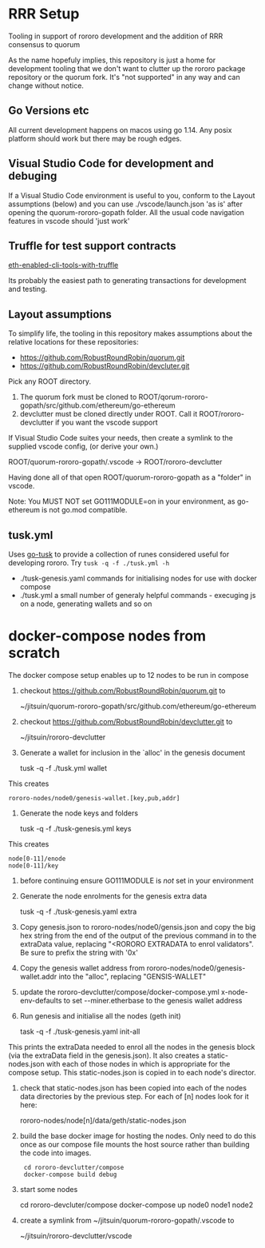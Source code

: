 # RRR Setup

Tooling in support of rororo development and the addition of RRR consensus
to quorum

As the name hopefuly implies, this repository is just a home for development
tooling that we don't want to clutter up the rororo package repository or the
quorum fork. It's "not supported" in any way and can change without notice.

## Go Versions etc

All current development happens on macos using go 1.14. Any posix platform
should work but there may be rough edges.

## Visual Studio Code for development and debuging

If a Visual Studio Code environment is useful to you, conform to the Layout
assumptions (below) and you can use ./vscode/launch.json 'as is' after opening
the quorum-rororo-gopath folder. All the usual code navigation features in
vscode should 'just work'

## Truffle for test support contracts

[eth-enabled-cli-tools-with-truffle](https://www.trufflesuite.com/tutorials/creating-a-cli-with-truffle-3)

Its probably the easiest path to generating transactions for development and
testing.


## Layout assumptions

To simplify life, the tooling in this repository makes assumptions about the
relative locations for these repositories:

* https://github.com/RobustRoundRobin/quorum.git
* https://github.com/RobustRoundRobin/devcluter.git

Pick any ROOT directory.

1. The quorum fork must be cloned to ROOT/qorum-rororo-gopath/src/github.com/ethereum/go-ethereum
2. devclutter must be cloned directly under ROOT. Call it ROOT/rororo-devclutter if you want the vscode support

If Visual Studio Code suites your needs, then create a symlink to the supplied
vscode config, (or derive your own.)

   ROOT/quorum-rororo-gopath/.vscode -> ROOT/rororo-devclutter

Having done all of that open ROOT/quorum-rororo-gopath as a "folder" in vscode.

Note: You MUST NOT set GO111MODULE=on in your environment, as go-ethereum is
not go.mod compatible.

## tusk.yml

Uses [go-tusk](https://rliebz.github.io/tusk/) to provide a collection of runes
considered useful for developing rororo. Try `tusk -q -f ./tusk.yml -h`

* ./tusk-genesis.yaml commands for initialising nodes for use with docker
    compose
* ./tusk.yml a small number of generaly helpful commands - execuging js on a
    node, generating wallets and so on

# docker-compose nodes from scratch

The docker compose setup enables up to 12 nodes to be run in compose

1. checkout https://github.com/RobustRoundRobin/quorum.git to

    ~/jitsuin/quorum-rororo-gopath/src/github.com/ethereum/go-ethereum

1. checkout https://github.com/RobustRoundRobin/devclutter.git to

    ~/jitsuin/rororo-devclutter

1. Generate a wallet for inclusion in the `alloc' in the genesis document

    tusk -q -f ./tusk.yml wallet

This creates

    rororo-nodes/node0/genesis-wallet.[key,pub,addr]

1. Generate the node keys and folders

    tusk -q -f ./tusk-genesis.yml keys

This creates

    node[0-11]/enode
    node[0-11]/key

1. before continuing ensure GO111MODULE is *not* set in your environment

1. Generate the node enrolments for the genesis extra data

    tusk -q -f ./tusk-genesis.yaml extra

1. Copy genesis.json to rororo-nodes/node0/gensis.json and copy the big hex
   string from the end of the output of the previous command in to the
   extraData value, replacing "<RORORO EXTRADATA to enrol validators". Be sure
   to prefix the string with '0x'

1. Copy the genesis wallet address from rororo-nodes/node0/genesis-wallet.addr
   into the "alloc", replacing "GENSIS-WALLET"

1. update the rororo-devclutter/compose/docker-compose.yml x-node-env-defaults
   to set --miner.etherbase to the genesis wallet address

1. Run genesis and initialise all the nodes (geth init)

   task -q -f ./tusk-genesis.yaml init-all

This prints the extraData needed to enrol all the nodes in the genesis block
(via the extraData field in the genesis.json). It also creates a
static-nodes.json with each of those nodes in which is appropriate for the
compose setup. This static-nodes.json is copied in to each node's director.

1. check that static-nodes.json has been copied into each of the nodes data
   directories by the previous step. For each of [n] nodes look for it here:

   rororo-nodes/node[n]/data/geth/static-nodes.json

1. build the base docker image for hosting the nodes. Only need to do this once
   as our compose file mounts the host source rather than building the code
   into images.

        cd rororo-devclutter/compose
        docker-compose build debug

1. start some nodes

    cd rororo-devcluter/compose
    docker-compose up node0 node1 node2

1. create a symlink from ~/jitsuin/quorum-rororo-gopath/.vscode to

    ~/jitsuin/rororo-devclutter/vscode

